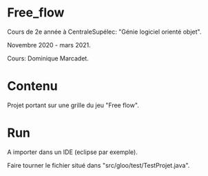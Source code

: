 # Free_flow

Cours de 2e année à CentraleSupélec: "Génie logiciel orienté objet".

Novembre 2020 - mars 2021.

Cours: Dominique Marcadet.

# Contenu

Projet portant sur une grille du jeu "Free flow".

# Run

A importer dans un IDE (eclipse par exemple).

Faire tourner le fichier situé dans "src/gloo/test/TestProjet.java".
